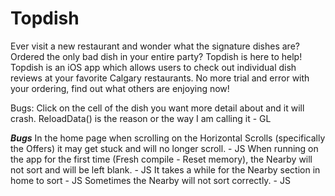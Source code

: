 # Topdish

Ever visit a new restaurant and wonder what the signature dishes are? Ordered the only bad dish in your entire party? Topdish is here to help! Topdish is an iOS app which allows users to check out individual dish reviews at your favorite Calgary restaurants. No more trial and error with your ordering, find out what others are enjoying now!




Bugs: Click on the cell of the dish you want more detail about and it will crash. ReloadData() is the reason or the way I am calling it - GL

***Bugs*** 
In the home page when scrolling on the Horizontal Scrolls (specifically the Offers) it may get stuck and will no longer scroll. - JS 
When running on the app for the first time (Fresh compile - Reset memory), the Nearby will not sort and will be left blank. - JS
It takes a while for the Nearby section in home to sort - JS
Sometimes the Nearby will not sort correctly. - JS
